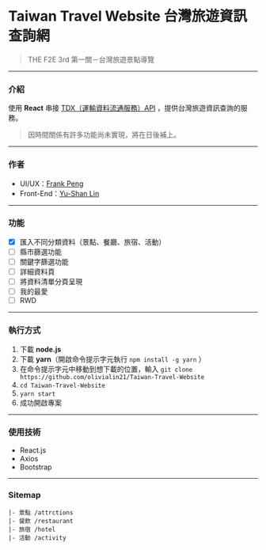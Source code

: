 # Taiwan Travel Website 台灣旅遊資訊查詢網
> THE F2E 3rd 第一關－台灣旅遊景點導覽

---
### 介紹
使用 **React** 串接 [TDX（運輸資料流通服務）API](https://tdx.transportdata.tw/) ，提供台灣旅遊資訊查詢的服務。
> 因時間關係有許多功能尚未實現，將在日後補上。

---
### 作者
- UI/UX：[Frank Peng](https://2021.thef2e.com/users/6296432819610583736?week=1&type=1)
- Front-End：[Yu-Shan Lin](https://github.com/olivialin21)

---
### 功能
- [x] 匯入不同分類資料（景點、餐廳、旅宿、活動）
- [ ] 縣市篩選功能
- [ ] 關鍵字篩選功能
- [ ] 詳細資料頁
- [ ] 將資料清單分頁呈現
- [ ] 我的最愛
- [ ] RWD

---
### 執行方式
1. 下載 **node.js**
2. 下載 **yarn**（開啟命令提示字元執行 ```npm install -g yarn``` ）
3. 在命令提示字元中移動到想下載的位置，輸入 ```git clone https://github.com/olivialin21/Taiwan-Travel-Website```
4. ```cd Taiwan-Travel-Website```
5. ```yarn start```
6. 成功開啟專案

---
### 使用技術
- React.js
- Axios
- Bootstrap
---
### Sitemap
```
|- 景點 /attrctions
|- 餐飲 /restaurant
|- 旅宿 /hotel
|- 活動 /activity
```